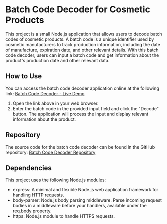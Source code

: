 <!DOCTYPE html>
<html>

<body>
  <h1>Batch Code Decoder for Cosmetic Products</h1>
  <p>
    This project is a small Node.js application that allows users to decode batch codes of cosmetic products. A batch
    code is a unique identifier used by cosmetic manufacturers to track production information, including the date of
    manufacture, expiration date, and other relevant details. With this batch code decoder, users can input a batch code
    and get information about the product's production date and other relevant data.
  </p>

  <h2>How to Use</h2>
  <p>
    You can access the batch code decoder application online at the following link:
    <a href="https://potent-alive-trunk.glitch.me/">Batch Code Decoder - Live Demo</a>
  </p>
  <ol>
    <li>Open the link above in your web browser.</li>
    <li>Enter the batch code in the provided input field and click the "Decode" button. The application will process the
      input and display relevant information about the product.</li>
  </ol>

  <h2>Repository</h2>
  <p>
    The source code for the batch code decoder can be found in the GitHub repository:
    <a href="https://github.com/your-username/batch-code-decoder">Batch Code Decoder Repository</a>
  </p>

  <h2>Dependencies</h2>
  <p>
    This project uses the following Node.js modules: 
  <ul>
    <li>express: A minimal and flexible Node.js web application framework for handling HTTP requests.</li>
    <li>body-parser: Node.js body parsing middleware. Parse incoming request bodies in a middleware before your handlers,
      available under the req.body property.</li>
    <li>https: Node.js module to handle HTTPS requests.</li>
  </ul>


</body>

</html>
